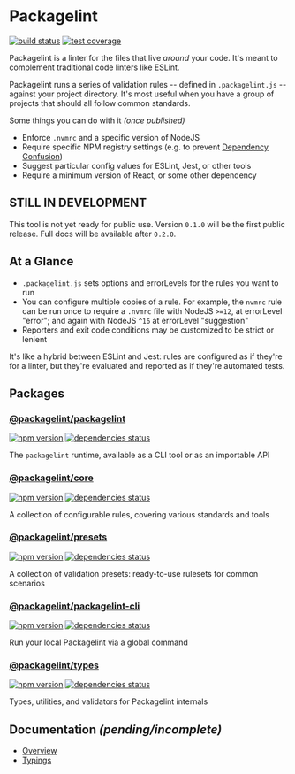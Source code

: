 # Packagelint

[![build status](https://github.com/spautz/packagelint/workflows/CI/badge.svg)](https://github.com/spautz/packagelint/actions)
[![test coverage](https://img.shields.io/coveralls/github/spautz/packagelint/main.svg)](https://coveralls.io/github/spautz/packagelint?branch=main)

Packagelint is a linter for the files that live _around_ your code. It's meant to complement traditional code linters
like ESLint.

Packagelint runs a series of validation rules -- defined in `.packagelint.js` -- against your project directory.
It's most useful when you have a group of projects that should all follow common standards.

Some things you can do with it _(once published)_

- Enforce `.nvmrc` and a specific version of NodeJS
- Require specific NPM registry settings (e.g. to prevent [Dependency Confusion](https://medium.com/@alex.birsan/dependency-confusion-4a5d60fec610))
- Suggest particular config values for ESLint, Jest, or other tools
- Require a minimum version of React, or some other dependency

## STILL IN DEVELOPMENT

This tool is not yet ready for public use. Version `0.1.0` will be the first public release. Full docs will be available
after `0.2.0`.

## At a Glance

- `.packagelint.js` sets options and errorLevels for the rules you want to run
- You can configure multiple copies of a rule. For example, the `nvmrc` rule can be run once to require a `.nvmrc`
  file with NodeJS `>=12`, at errorLevel "error"; and again with NodeJS `^16` at errorLevel "suggestion"
- Reporters and exit code conditions may be customized to be strict or lenient

It's like a hybrid between ESLint and Jest: rules are configured as if they're for a linter, but they're evaluated
and reported as if they're automated tests.

## Packages

### [@packagelint/packagelint](./packages/packagelint/)

[![npm version](https://img.shields.io/npm/v/@packagelint/packagelint.svg)](https://www.npmjs.com/package/@packagelint/packagelint)
[![dependencies status](https://img.shields.io/david/spautz/packagelint.svg?path=packages/packagelint)](https://david-dm.org/spautz/packagelint?path=packages/packagelint)

The `packagelint` runtime, available as a CLI tool or as an importable API

### [@packagelint/core](./packages/core/)

[![npm version](https://img.shields.io/npm/v/@packagelint/core.svg)](https://www.npmjs.com/package/@packagelint/core)
[![dependencies status](https://img.shields.io/david/spautz/packagelint.svg?path=packages/core)](https://david-dm.org/spautz/packagelint?path=packages/core)

A collection of configurable rules, covering various standards and tools

### [@packagelint/presets](./packages/presets/)

[![npm version](https://img.shields.io/npm/v/@packagelint/presets.svg)](https://www.npmjs.com/package/@packagelint/presets)
[![dependencies status](https://img.shields.io/david/spautz/packagelint.svg?path=packages/presets)](https://david-dm.org/spautz/packagelint?path=packages/presets)

A collection of validation presets: ready-to-use rulesets for common scenarios

### [@packagelint/packagelint-cli](./packages/packagelint-cli/)

[![npm version](https://img.shields.io/npm/v/@packagelint/packagelint-cli.svg)](https://www.npmjs.com/package/@packagelint/packagelint-cli)
[![dependencies status](https://img.shields.io/david/spautz/packagelint.svg?path=packages/packagelint-cli)](https://david-dm.org/spautz/packagelint?path=packages/packagelint-cli)

Run your local Packagelint via a global command

### [@packagelint/types](./packages/types/)

[![npm version](https://img.shields.io/npm/v/@packagelint/types.svg)](https://www.npmjs.com/package/@packagelint/types)
[![dependencies status](https://img.shields.io/david/spautz/packagelint.svg?path=packages/types)](https://david-dm.org/spautz/packagelint?path=packages/types)

Types, utilities, and validators for Packagelint internals

## Documentation _(pending/incomplete)_

- [Overview](./docs/index.md)
- [Typings](./packages/types/docs/index.md)
